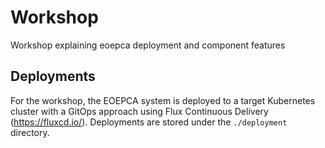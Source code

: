 # Workshop

Workshop explaining eoepca deployment and component features

## Deployments

For the workshop, the EOEPCA system is deployed to a target Kubernetes cluster with a GitOps approach using Flux Continuous Delivery (https://fluxcd.io/). Deployments are stored under the `./deployment` directory.